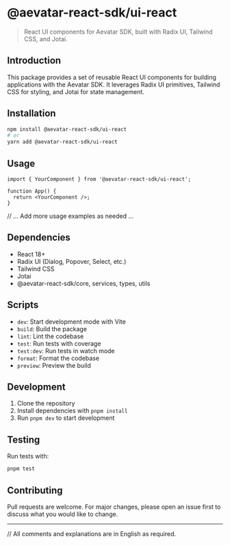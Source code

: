 # @aevatar-react-sdk/ui-react

> React UI components for Aevatar SDK, built with Radix UI, Tailwind CSS, and Jotai.

## Introduction

This package provides a set of reusable React UI components for building applications with the Aevatar SDK. It leverages Radix UI primitives, Tailwind CSS for styling, and Jotai for state management.

## Installation

```bash
npm install @aevatar-react-sdk/ui-react
# or
yarn add @aevatar-react-sdk/ui-react
```

## Usage

```tsx
import { YourComponent } from '@aevatar-react-sdk/ui-react';

function App() {
  return <YourComponent />;
}
```

// ... Add more usage examples as needed ...

## Dependencies
- React 18+
- Radix UI (Dialog, Popover, Select, etc.)
- Tailwind CSS
- Jotai
- @aevatar-react-sdk/core, services, types, utils

## Scripts
- `dev`: Start development mode with Vite
- `build`: Build the package
- `lint`: Lint the codebase
- `test`: Run tests with coverage
- `test:dev`: Run tests in watch mode
- `format`: Format the codebase
- `preview`: Preview the build

## Development
1. Clone the repository
2. Install dependencies with `pnpm install`
3. Run `pnpm dev` to start development

## Testing
Run tests with:
```bash
pnpm test
```

## Contributing
Pull requests are welcome. For major changes, please open an issue first to discuss what you would like to change.

---
// All comments and explanations are in English as required.
